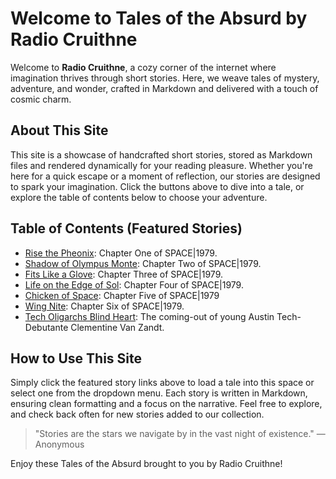 # Welcome to Tales of the Absurd by Radio Cruithne

Welcome to **Radio Cruithne**, a cozy corner of the internet where imagination thrives through short stories. Here, we weave tales of mystery, adventure, and wonder, crafted in Markdown and delivered with a touch of cosmic charm.

## About This Site
This site is a showcase of handcrafted short stories, stored as Markdown files and rendered dynamically for your reading pleasure. Whether you're here for a quick escape or a moment of reflection, our stories are designed to spark your imagination. Click the buttons above to dive into a tale, or explore the table of contents below to choose your adventure.

## Table of Contents (Featured Stories)
- [Rise the Pheonix](javascript:loadStory('_txt/Rise_the_Pheonix.md')): Chapter One of SPACE|1979.
- [Shadow of Olympus Monte](javascript:loadStory('_txt/Shadow_of_Olympus_Monte.md')): Chapter Two of SPACE|1979.
- [Fits Like a Glove](javascript:loadStory('_txt/Fits_Like_a_Glove.md')): Chapter Three of SPACE|1979.
- [Life on the Edge of Sol](javascript:loadStory('_txt/Life_on_the_Edge_of_Sol.md')): Chapter Four of SPACE|1979.
- [Chicken of Space](javascript:loadStory('_txt/Chicken_of_Space.md')): Chapter Five of SPACE|1979
- [Wing Nite](javascript:loadStory('_txt/Wing_Nite.md')): Chapter Six of SPACE|1979.
- [Tech Oligarchs Blind Heart](javascript:loadStory('_txt/Tech_Oligarchs_Blind_Heart.md')): The coming-out of young Austin Tech-Debutante Clementine Van Zandt.

## How to Use This Site
Simply click the featured story links above to load a tale into this space or select one from the dropdown menu. Each story is written in Markdown, ensuring clean formatting and a focus on the narrative. Feel free to explore, and check back often for new stories added to our collection.

> "Stories are the stars we navigate by in the vast night of existence." — Anonymous

Enjoy these Tales of the Absurd brought to you by Radio Cruithne!